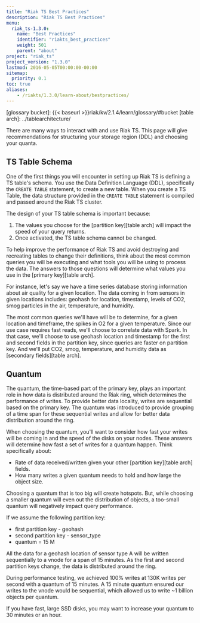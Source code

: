 ```yaml
---
title: "Riak TS Best Practices"
description: "Riak TS Best Practices"
menu:
  riak_ts-1.3.0:
    name: "Best Practices"
    identifier: "riakts_best_practices"
    weight: 501
    parent: "about"
project: "riak_ts"
project_version: "1.3.0"
lastmod: 2016-05-05T00:00:00-00:00
sitemap:
  priority: 0.1
toc: true
aliases:
    - /riakts/1.3.0/learn-about/bestpractices/
---
```


[glossary bucket]: {{< baseurl >}}riak/kv/2.1.4/learn/glossary/#bucket
[table arch]: ../tablearchitecture/

There are many ways to interact with and use Riak TS. This page will give recommendations for structuring your storage region (DDL) and choosing your quanta.

## TS Table Schema

One of the first things you will encounter in setting up Riak TS is defining a TS table's schema.  You use the Data Definition Language (DDL), specifically the `CREATE TABLE` statement, to create a new table. When you create a TS Table, the data structure provided in the `CREATE TABLE` statement is compiled and passed around the Riak TS cluster.

The design of your TS table schema is important because:

1. The values you choose for the [partition key][table arch] will impact the speed of your query returns.
2. Once activated, the TS table schema cannot be changed.

To help improve the performance of Riak TS and avoid destroying and recreating tables to change their definitions, think about the most common queries you will be executing and what tools you will be using to process the data. The answers to those questions will determine what values you use in the [primary key][table arch].

For instance, let's say we have a time series database storing information about air quality for a given location. The data coming in from sensors in given locations includes: geohash for location, timestamp, levels of CO2, smog particles in the air, temperature, and humidity.

The most common queries we'll have will be to determine, for a given location and timeframe, the spikes in O2 for a given temperature. Since our use case requires fast reads, we'll choose to correlate data with Spark. In that case, we'll choose to use geohash location and timestamp for the first and second fields in the partition key, since queries are faster on partition key. And we'll put CO2, smog, temperature, and humidity data as [secondary fields][table arch].

## Quantum

The quantum, the time-based part of the primary key, plays an important role in how data is distributed around the Riak ring, which determines the performance of writes. To provide better data locality, writes are sequential based on the primary key. The quantum was introduced to provide grouping of a time span for these sequential writes and allow for better data distribution around the ring.

When choosing the quantum, you'll want to consider how fast your writes will be coming in and the speed of the disks on your nodes. These answers will determine how fast a set of writes for a quantum happen. Think specifically about:

* Rate of data received/written given your other [partition key][table arch] fields.
* How many writes a given quantum needs to hold and how large the object size.

Choosing a quantum that is too big will create hotspots. But, while choosing a smaller quantum will even out the distribution of objects, a too-small quantum will negatively impact query performance.

If we assume the following partition key:

* first partition key - geohash
* second partition key - sensor_type
* quantum = 15 M

All the data for a geohash location of sensor type A will be written sequentially to a vnode for a span of 15 minutes. As the first and second partition keys change, the data is distributed around the ring.

During performance testing, we achieved 100% writes at 130K writes per second with a quantum of 15 minutes. A 15 minute quantum ensured our writes to the vnode would be sequential, which allowed us to write ~1 billion objects per quantum.

If you have fast, large SSD disks, you may want to increase your quantum to 30 minutes or an hour.